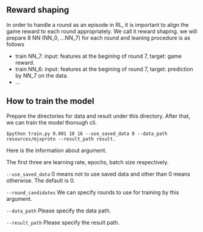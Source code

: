 ## Reward shaping
In order to handle a round as an episode in RL, it is important to align the game reward to each round appropriately.
We call it reward shaping. we will prepare 8 NN (NN_0, ...NN_7) for each round and leaning procedure is as follows

- train NN_7: input: features at the begining of round 7, target: game reward.
- train NN_6: input: features at the begining of round 7, target: prediction by NN_7 on the data.
- ... 


## How to train the model

Prepare the directories for data and result under this directory. After that, we can train the model thorough cli.

```
$python train.py 0.001 10 16 --use_saved_data 0 --data_path resources/mjxproto --result_path result.
```

Here is the information about argument.

The first three are learning rate, epochs, batch size respectively.

`--use_saved_data` 0 means not to use saved data and other than 0 means otherwise. The default is 0.

`--round_candidates` We can specify rounds to use for training by this argument.

`--data_path` Please specify the data path.

`--result_path` Please specify the result path.





 



